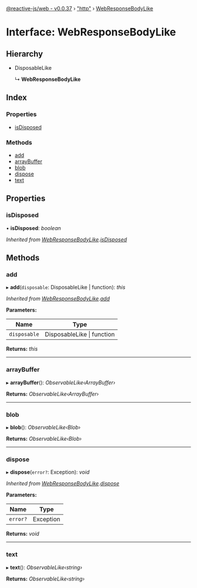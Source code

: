 [@reactive-js/web - v0.0.37](../README.md) › ["http"](../modules/_http_.md) › [WebResponseBodyLike](_http_.webresponsebodylike.md)

# Interface: WebResponseBodyLike

## Hierarchy

* DisposableLike

  ↳ **WebResponseBodyLike**

## Index

### Properties

* [isDisposed](_http_.webresponsebodylike.md#isdisposed)

### Methods

* [add](_http_.webresponsebodylike.md#add)
* [arrayBuffer](_http_.webresponsebodylike.md#arraybuffer)
* [blob](_http_.webresponsebodylike.md#blob)
* [dispose](_http_.webresponsebodylike.md#dispose)
* [text](_http_.webresponsebodylike.md#text)

## Properties

###  isDisposed

• **isDisposed**: *boolean*

*Inherited from [WebResponseBodyLike](_http_.webresponsebodylike.md).[isDisposed](_http_.webresponsebodylike.md#isdisposed)*

## Methods

###  add

▸ **add**(`disposable`: DisposableLike | function): *this*

*Inherited from [WebResponseBodyLike](_http_.webresponsebodylike.md).[add](_http_.webresponsebodylike.md#add)*

**Parameters:**

Name | Type |
------ | ------ |
`disposable` | DisposableLike &#124; function |

**Returns:** *this*

___

###  arrayBuffer

▸ **arrayBuffer**(): *ObservableLike‹ArrayBuffer›*

**Returns:** *ObservableLike‹ArrayBuffer›*

___

###  blob

▸ **blob**(): *ObservableLike‹Blob›*

**Returns:** *ObservableLike‹Blob›*

___

###  dispose

▸ **dispose**(`error?`: Exception): *void*

*Inherited from [WebResponseBodyLike](_http_.webresponsebodylike.md).[dispose](_http_.webresponsebodylike.md#dispose)*

**Parameters:**

Name | Type |
------ | ------ |
`error?` | Exception |

**Returns:** *void*

___

###  text

▸ **text**(): *ObservableLike‹string›*

**Returns:** *ObservableLike‹string›*
